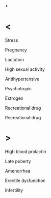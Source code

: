 # .

# <

Stress

Pregnancy

Lactation

High sexual activity

Antihypertensive

Psychotropic

Estrogen

Recreational drug

Recreational drug

# >

High blood prolactin

Late puberty

Amenorrhea

Erectile dysfunction

Infertility
